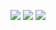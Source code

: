 ![](https://img.shields.io/github/followers/euni95?style=flat&labelColor=green&color=green)
![](https://img.shields.io/badge/portfolio-black?logo=notion&logoColor=white?link=https://www.notion.so/12c13661d4af45b3a437f6da96922434)
![](https://img.shields.io/badge/email-red?logo=gmail&logoColor=white&link=h.youngeun423@gmail.com)
